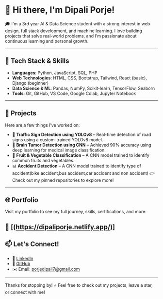 # 👋 Hi there, I'm Dipali Porje!

🎓 I'm a 3rd year AI & Data Science student with a strong interest in web design, full stack development, and machine learning. I love building projects that solve real-world problems, and I'm passionate about continuous learning and personal growth.

---

## 🔧 Tech Stack & Skills

- **Languages**: Python, JavaScript, SQL, PHP
- **Web Technologies**: HTML, CSS, Bootstrap, Tailwind, React (basic), Django (beginner)
- **Data Science & ML**: Pandas, NumPy, Scikit-learn, TensorFlow, Seaborn
- **Tools**: Git, GitHub, VS Code, Google Colab, Jupyter Notebook

---

## 📁 Projects

Here are a few things I’ve worked on:

- 🚦 **Traffic Sign Detection using YOLOv8** – Real-time detection of road signs using a custom-trained YOLOv8 model.  
- 🧠 **Brain Tumor Detection using CNN** – Achieved 90% accuracy using deep learning for medical image classification.  
- 🥦 **Fruit & Vegetable Classification** – A CNN model trained to identify common fruits and vegetables.  
- 📊 **Accident Detection** – A CNN model trained to identify type of accident(bike accident,bus accident,car accident and non accident)
👉 Check out my pinned repositories to explore more!

---

## 🌐 Portfolio

Visit my portfolio to see my full journey, skills, certifications, and more:

🔗 [(https://dipaliporje.netlify.app/)]
---

## 📫 Let's Connect!

- 💼 [LinkedIn]([https://linkedin.com/in/dipaliporje](https://www.linkedin.com/in/dipaliporje))
- 📸 [GitHub](https://github.com/Dipali-Porje)
- ✉️ Email: porjedipali7@gmail.com

---

Thanks for stopping by! ⭐ Feel free to check out my projects, leave a star, or connect with me!

